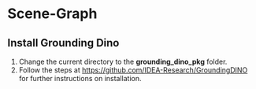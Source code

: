 # Scene-Graph

## Install Grounding Dino
1. Change the current directory to the **grounding_dino_pkg** folder.
2. Follow the steps at https://github.com/IDEA-Research/GroundingDINO for further instructions on installation.
